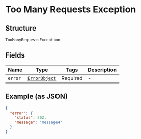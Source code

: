 
# Too Many Requests Exception

## Structure

`TooManyRequestsException`

## Fields

| Name | Type | Tags | Description |
|  --- | --- | --- | --- |
| `error` | [`ErrorObject`](../../doc/models/error-object.md) | Required | - |

## Example (as JSON)

```json
{
  "error": {
    "status": 202,
    "message": "message4"
  }
}
```

